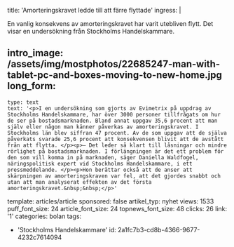 title: 'Amorteringskravet ledde till att färre flyttade'
ingress: |
  <p><span class="TextRun SCXW829705"><span class="NormalTextRun SCXW829705">En vanlig konsekvens </span><span class="TextRun SCXW829705"><span class="NormalTextRun SCXW829705">av amorteringskravet har varit</span></span><span class="TextRun SCXW829705"><span class="NormalTextRun SCXW829705"> utebliven flytt.</span></span><span class="TextRun SCXW829705"><span class="NormalTextRun SCXW829705"> Det visar en undersökning från </span></span><span class="TextRun SCXW829705"><span class="NormalTextRun SCXW829705">Stockholms </span><span class="TextRun SCXW829705"><span class="NormalTextRun SCXW829705">Handelskammare</span></span><span class="TextRun SCXW829705"><span class="NormalTextRun SCXW829705">.</span></span></span></span>
  </p>
  
intro_image: /assets/img/mostphotos/22685247-man-with-tablet-pc-and-boxes-moving-to-new-home.jpg
long_form:
  -
    type: text
    text: '<p>I en undersökning som gjorts av Evimetrix på uppdrag av Stockholms Handelskammare, har över 3000 personer tillfrågats om hur de ser på bostadsmarknaden. Bland annat uppgav 35,6 procent att man själv eller någon man känner påverkas av amorteringskravet. I Stockholms län blev siffran 47 procent. Av de som uppgav att de själva påverkats svarade 25,6 procent att konsekvensen blivit att de avstått från att flytta. </p><p>– Det leder så klart till låsningar och mindre rörlighet på bostadsmarknaden. I förlängningen är det ett problem för den som vill komma in på marknaden, säger Daniella Waldfogel, näringspolitisk expert vid Stockholms Handelskammare, i ett pressmeddelande. </p><p>Hon berättar också att de anser att skärpningen av amorteringskraven var fel, att det gjordes snabbt och utan att man analyserat effekten av det första amorteringskravet.&nbsp;&nbsp;</p>'
template: articles/article
sponsored: false
artikel_typ: nyhet
views: 1533
puff_font_size: 24
article_font_size: 24
topnews_font_size: 48
clicks: 26
link: '1'
categories: bolan
tags:
  - 'Stockholms Handelskammare'
id: 2a1fc7b3-cd8b-4366-9677-4232c7614094

